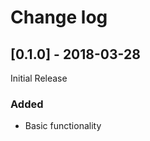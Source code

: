 Change log
==========

[0.1.0] - 2018-03-28
--------------------

Initial Release

### Added

- Basic functionality
